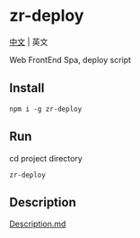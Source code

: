 # zr-deploy
[中文](./README_zh.md) | 英文

Web FrontEnd Spa, deploy script


## Install
```shell
npm i -g zr-deploy
```


## Run
cd project directory
```shell
zr-deploy
```


## Description
[Description.md](./Description.md)
